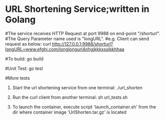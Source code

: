 # URL Shortening Service;written in Golang
#The service receives HTTP Request at port 9988 on end-point "/shorturl".
#The Query Parameter name used is "longURL". 
#e.g. Client can send request as below:
curl http://127.0.0.1:9988/shorturl?longURL=www.efghi.com/longlongurl4nhgjkkkssslkkhhaa

#To build:
go build

#Unit Test:
go test

#More tests
1. Start the url shortening service from one terminal:
./url_shorten

2. Run the curl client from another terminal:
sh url_tests.sh

3. To launch the container, execute script 'launch_container.sh' from the dir where container image 'UrlShorten.tar.gz' is located
